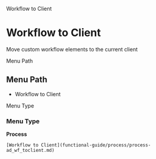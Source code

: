 
Workflow to Client
# Workflow to Client


Move custom workflow elements to the current client

Menu Path
## Menu Path



- Workflow to Client

Menu Type
### Menu Type

**Process**


```
[Workflow to Client](functional-guide/process/process-ad_wf_toclient.md)
```